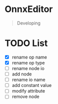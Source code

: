 # OnnxEditor

> Developing

# TODO List

 - [x] rename op name
 - [x] rename op type
 - [ ] rename node io
 - [ ] add node
 - [ ] rename io name
 - [ ] add constant value
 - [ ] modify attribute
 - [ ] remove node
